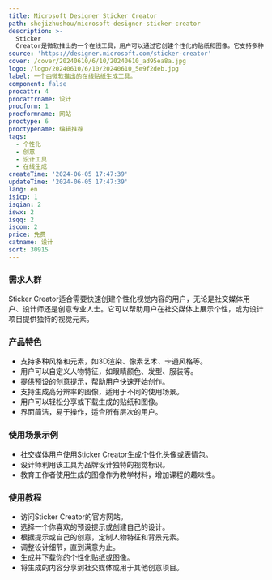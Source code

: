 ```yaml
---
title: Microsoft Designer Sticker Creator
path: shejizhushou/microsoft-designer-sticker-creator
description: >-
  Sticker
  Creator是微软推出的一个在线工具，用户可以通过它创建个性化的贴纸和图像。它支持多种风格和元素，如3D渲染、像素艺术、卡通风格等，用户可以根据自己的需求生成独特的视觉内容。该工具的背景是微软致力于提供创新的设计解决方案，以满足用户在数字媒体和创意表达方面的需求。
source: 'https://designer.microsoft.com/sticker-creator'
cover: /cover/20240610/6/10/20240610_ad95ea8a.jpg
logo: /logo/20240610/6/10/20240610_5e9f2deb.jpg
label: 一个由微软推出的在线贴纸生成工具。
component: false
procattr: 4
procattrname: 设计
procform: 1
procformname: 网站
proctype: 6
proctypename: 编辑推荐
tags:
  - 个性化
  - 创意
  - 设计工具
  - 在线生成
createTime: '2024-06-05 17:47:39'
updateTime: '2024-06-05 17:47:39'
lang: en
isicp: 1
isqian: 2
iswx: 2
isqq: 2
iscom: 2
price: 免费
catname: 设计
sort: 30915
---
```




### 需求人群
Sticker Creator适合需要快速创建个性化视觉内容的用户，无论是社交媒体用户、设计师还是创意专业人士。它可以帮助用户在社交媒体上展示个性，或为设计项目提供独特的视觉元素。

### 产品特色
* 支持多种风格和元素，如3D渲染、像素艺术、卡通风格等。
* 用户可以自定义人物特征，如眼睛颜色、发型、服装等。
* 提供预设的创意提示，帮助用户快速开始创作。
* 支持生成高分辨率的图像，适用于不同的使用场景。
* 用户可以轻松分享或下载生成的贴纸和图像。
* 界面简洁，易于操作，适合所有层次的用户。

### 使用场景示例
* 社交媒体用户使用Sticker Creator生成个性化头像或表情包。
* 设计师利用该工具为品牌设计独特的视觉标识。
* 教育工作者使用生成的图像作为教学材料，增加课程的趣味性。

### 使用教程
* 访问Sticker Creator的官方网站。
* 选择一个你喜欢的预设提示或创建自己的设计。
* 根据提示或自己的创意，定制人物特征和背景元素。
* 调整设计细节，直到满意为止。
* 生成并下载你的个性化贴纸或图像。
* 将生成的内容分享到社交媒体或用于其他创意项目。

  
